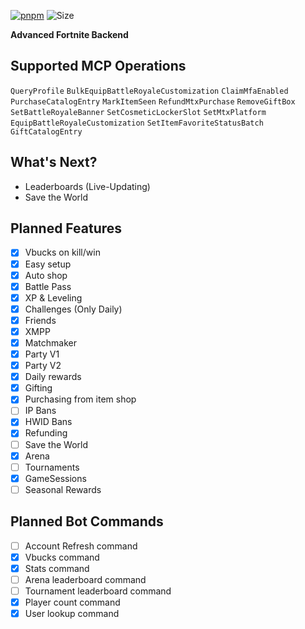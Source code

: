 [![pnpm](https://img.shields.io/badge/maintained%20with-bun-ac98ff.svg?style=for-the-badge&logo=bun)](https://bun.sh/)
![Size](https://img.shields.io/github/repo-size/fortplayerpawn/Chronos?label=Size&style=for-the-badge)

**Advanced Fortnite Backend**

## Supported MCP Operations

`QueryProfile` `BulkEquipBattleRoyaleCustomization` `ClaimMfaEnabled` `PurchaseCatalogEntry` `MarkItemSeen` `RefundMtxPurchase` `RemoveGiftBox` `SetBattleRoyaleBanner` `SetCosmeticLockerSlot` `SetMtxPlatform` `EquipBattleRoyaleCustomization` `SetItemFavoriteStatusBatch` `GiftCatalogEntry`

## What's Next?

- Leaderboards (Live-Updating)
- Save the World

## Planned Features

- [x] Vbucks on kill/win
- [x] Easy setup
- [x] Auto shop
- [x] Battle Pass
- [x] XP & Leveling
- [x] Challenges (Only Daily)
- [x] Friends
- [x] XMPP
- [x] Matchmaker
- [x] Party V1
- [x] Party V2
- [x] Daily rewards
- [x] Gifting
- [x] Purchasing from item shop
- [ ] IP Bans
- [x] HWID Bans
- [x] Refunding
- [ ] Save the World
- [x] Arena
- [ ] Tournaments
- [x] GameSessions
- [ ] Seasonal Rewards

## Planned Bot Commands

- [ ] Account Refresh command
- [x] Vbucks command
- [x] Stats command
- [ ] Arena leaderboard command
- [ ] Tournament leaderboard command
- [x] Player count command
- [x] User lookup command
